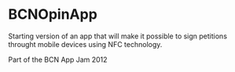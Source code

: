 BCNOpinApp
==========
Starting version of an app that will make it possible to sign petitions throught mobile devices using NFC technology. 

Part of the BCN App Jam 2012


